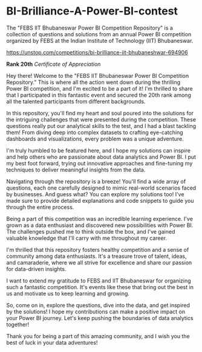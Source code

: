 # BI-Brilliance-A-Power-BI-contest
The "FEBS IIT Bhubaneswar Power BI Competition Repository" is a collection of questions and solutions from an annual Power BI competition organized by FEBS at the Indian Institute of Technology (IIT) Bhubaneswar.

https://unstop.com/competitions/bi-brilliance-iit-bhubaneshwar-694906

**Rank 20th** *Certificate of Appreciation*

Hey there! Welcome to the "FEBS IIT Bhubaneswar Power BI Competition Repository." This is where all the action went down during the thrilling Power BI competition, and I'm excited to be a part of it! I'm thrilled to share that I participated in this fantastic event and secured the 20th rank among all the talented participants from different backgrounds.

In this repository, you'll find my heart and soul poured into the solutions for the intriguing challenges that were presented during the competition. These questions really put our analytical skills to the test, and I had a blast tackling them! From diving deep into complex datasets to crafting eye-catching dashboards and visualizations, every problem was a unique adventure.

I'm truly humbled to be featured here, and I hope my solutions can inspire and help others who are passionate about data analytics and Power BI. I put my best foot forward, trying out innovative approaches and fine-tuning my techniques to deliver meaningful insights from the data.

Navigating through the repository is a breeze! You'll find a wide array of questions, each one carefully designed to mimic real-world scenarios faced by businesses. And guess what? You can explore my solutions too! I've made sure to provide detailed explanations and code snippets to guide you through the entire process.

Being a part of this competition was an incredible learning experience. I've grown as a data enthusiast and discovered new possibilities with Power BI. The challenges pushed me to think outside the box, and I've gained valuable knowledge that I'll carry with me throughout my career.

I'm thrilled that this repository fosters healthy competition and a sense of community among data enthusiasts. It's a treasure trove of talent, ideas, and camaraderie, where we all strive for excellence and share our passion for data-driven insights.

I want to extend my gratitude to FEBS and IIT Bhubaneswar for organizing such a fantastic competition. It's events like these that bring out the best in us and motivate us to keep learning and growing.

So, come on in, explore the questions, dive into the data, and get inspired by the solutions! I hope my contributions can make a positive impact on your Power BI journey. Let's keep pushing the boundaries of data analytics together!

Thank you for being a part of this amazing community, and I wish you the best of luck in your data adventures!
